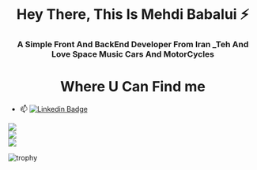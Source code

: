  <h1 align="center">Hey There, This Is Mehdi Babalui ⚡</h1>
 <h3 align="center">A Simple Front And BackEnd Developer From Iran _Teh And Love Space Music Cars And MotorCycles </h1>

 <h1 align="center">Where U Can Find me </h1>

- :mailbox: [![Linkedin Badge](https://img.shields.io/badge/-MehdiBabalui-blue?style=flat&logo=Linkedin&logoColor=white)](https://www.linkedin.com/in/mahdi-babalui-554009260 )


![](https://github-readme-stats.vercel.app/api?username=mahdimrm&theme=dark&hide_border=false&include_all_commits=true&count_private=true)<br/>
![](https://github-readme-streak-stats.herokuapp.com/?user=mahdimrm&theme=dark&hide_border=false)<br/>
![](https://github-readme-stats.vercel.app/api/top-langs/?username=mahdimrm&theme=dark&hide_border=false&include_all_commits=true&count_private=true&layout=compact&langs_count=15)

![trophy](https://github-profile-trophy.vercel.app/?username=mahdimrm)
<!--
**mahdimrm/mahdimrm** is a ✨ _special_ ✨ repository because its `README.md` (this file) appears on your GitHub profile.

Here are some ideas to get you started:

- 🔭 I’m currently working on ...
- 🌱 I’m currently learning ...
- 👯 I’m looking to collaborate on ...
- 🤔 I’m looking for help with ...
- 💬 Ask me about ...
- 📫 How to reach me: ...
- 😄 Pronouns: ...
- ⚡ Fun fact: ...
-->
